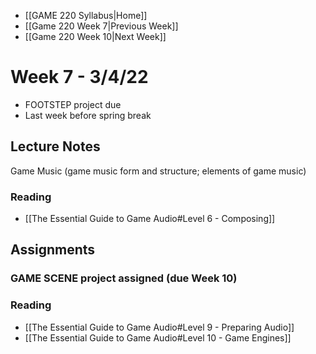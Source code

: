 - [[GAME 220 Syllabus|Home]]
- [[Game 220 Week 7|Previous Week]]
- [[Game 220 Week 10|Next Week]]

# Week 7 - 3/4/22 
- FOOTSTEP project due
- Last week before spring break

## Lecture Notes
Game Music (game music form and structure; elements of game music)

### Reading
- [[The Essential Guide to Game Audio#Level 6 - Composing]]

## Assignments
### GAME SCENE project assigned (due Week 10)
### Reading
- [[The Essential Guide to Game Audio#Level 9 - Preparing Audio]]
- [[The Essential Guide to Game Audio#Level 10 - Game Engines]]